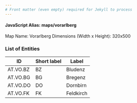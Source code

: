 ```yaml
---
# Front matter (even empty) required for Jekyll to process
---
```


#### JavaScript Alias: maps/vorarlberg

Map Name: Vorarlberg
Dimensions (Width x Height): 320x500





### List of Entities

ID | Short label | Label
---|---|---|
AT.VO.BZ|BZ|Bludenz
AT.VO.BG|BG|Bregenz
AT.VO.DO|DO|Dornbirn
AT.VO.FK|FK|Feldkirch


